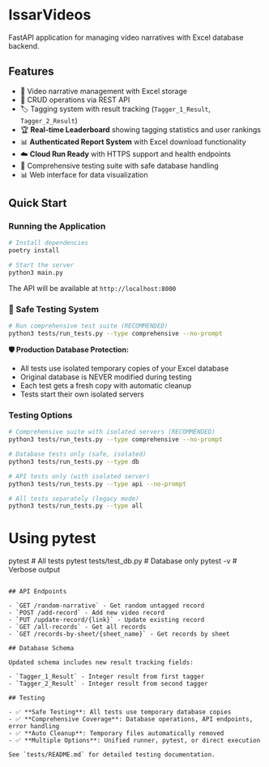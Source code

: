 # IssarVideos

FastAPI application for managing video narratives with Excel database backend.

## Features

- 🎥 Video narrative management with Excel storage
- 🔄 CRUD operations via REST API
- 🏷️ Tagging system with result tracking (`Tagger_1_Result`, `Tagger_2_Result`)
- 🏆 **Real-time Leaderboard** showing tagging statistics and user rankings
- 📊 **Authenticated Report System** with Excel download functionality
- ☁️ **Cloud Run Ready** with HTTPS support and health endpoints
- 🧪 Comprehensive testing suite with safe database handling
- 📊 Web interface for data visualization

## Quick Start

### Running the Application

```bash
# Install dependencies
poetry install

# Start the server
python3 main.py
```

The API will be available at `http://localhost:8000`

### 🚀 Safe Testing System

```bash
# Run comprehensive test suite (RECOMMENDED)
python3 tests/run_tests.py --type comprehensive --no-prompt
```

**🛡️ Production Database Protection:**

- All tests use isolated temporary copies of your Excel database
- Original database is NEVER modified during testing
- Each test gets a fresh copy with automatic cleanup
- Tests start their own isolated servers

### Testing Options

```bash
# Comprehensive suite with isolated servers (RECOMMENDED)
python3 tests/run_tests.py --type comprehensive --no-prompt

# Database tests only (safe, isolated)
python3 tests/run_tests.py --type db

# API tests only (with isolated server)
python3 tests/run_tests.py --type api --no-prompt

# All tests separately (legacy mode)
python3 tests/run_tests.py --type all
```

# Using pytest

pytest # All tests
pytest tests/test_db.py # Database only
pytest -v # Verbose output

```

## API Endpoints

- `GET /random-narrative` - Get random untagged record
- `POST /add-record` - Add new video record
- `PUT /update-record/{link}` - Update existing record
- `GET /all-records` - Get all records
- `GET /records-by-sheet/{sheet_name}` - Get records by sheet

## Database Schema

Updated schema includes new result tracking fields:

- `Tagger_1_Result` - Integer result from first tagger
- `Tagger_2_Result` - Integer result from second tagger

## Testing

- ✅ **Safe Testing**: All tests use temporary database copies
- ✅ **Comprehensive Coverage**: Database operations, API endpoints, error handling
- ✅ **Auto Cleanup**: Temporary files automatically removed
- ✅ **Multiple Options**: Unified runner, pytest, or direct execution

See `tests/README.md` for detailed testing documentation.
```
